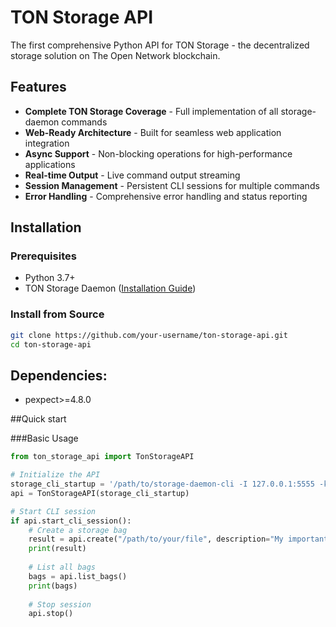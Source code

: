 # TON Storage API

The first comprehensive Python API for TON Storage - the decentralized storage solution on The Open Network blockchain.

## Features

- **Complete TON Storage Coverage** - Full implementation of all storage-daemon commands
- **Web-Ready Architecture** - Built for seamless web application integration
- **Async Support** - Non-blocking operations for high-performance applications
- **Real-time Output** - Live command output streaming
- **Session Management** - Persistent CLI sessions for multiple commands
- **Error Handling** - Comprehensive error handling and status reporting

## Installation

### Prerequisites

- Python 3.7+
- TON Storage Daemon ([Installation Guide](docs/INSTALLATION.md))

### Install from Source

```bash
git clone https://github.com/your-username/ton-storage-api.git
cd ton-storage-api
```
## Dependencies:
- pexpect>=4.8.0

##Quick start

###Basic Usage

```python
from ton_storage_api import TonStorageAPI

# Initialize the API
storage_cli_startup = '/path/to/storage-daemon-cli -I 127.0.0.1:5555 -k /path/to/client -p /path/to/server.pub'
api = TonStorageAPI(storage_cli_startup)

# Start CLI session
if api.start_cli_session():
    # Create a storage bag
    result = api.create("/path/to/your/file", description="My important file")
    print(result)
    
    # List all bags
    bags = api.list_bags()
    print(bags)
    
    # Stop session
    api.stop()
```



  
